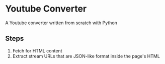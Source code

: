 # Youtube Converter
A Youtube converter written from scratch with Python

## Steps
1. Fetch for HTML content
2. Extract stream URLs that are JSON-like format inside the page's HTML
